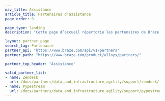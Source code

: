 ```yaml
---
nav_title: Assistance
article_title: Partenaires d’assistance
page_order: 9

page_type: landing
description: "Cette page d’accueil répertorie les partenaires de Braze (Alloys) qui vous permettent d’intégrer Braze à leurs suites de support client."

layout: partner_page
search_tag: Partenaire
partner_api: "https://www.braze.com/api/v1/partners"
partner_path: "https://www.braze.com/product/alloys/partners/"

partner_top_header: "Assistance"

valid_partner_list:
- name: Zendesk
  url: /docs/partners/data_and_infrastructure_agility/support/zendesk/
- name: Pypestream
  url: /docs/partners/data_and_infrastructure_agility/support/pypestream/
---
```

